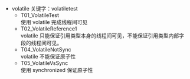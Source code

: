 - volatile 关键字：volatiletest
    - T01_VolatileTest<br>
      使用 volatile 完成线程间可见
    - T02_VolatileReference1<br>
      volatile 只能保证引用类型本身的线程间可见，不能保证引用类型内部字段的线程间可见。
    - T04_VolatileNotSync<br>
      volatile 不能保证原子性
    - T05_VolatileVsSync<br>
      使用 synchronized 保证原子性
